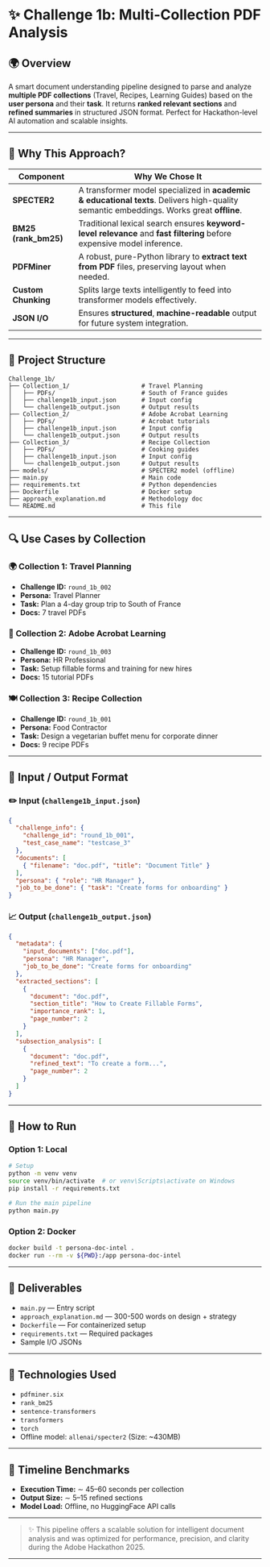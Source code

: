 # ✨ Challenge 1b: Multi-Collection PDF Analysis

## 🌍 Overview

A smart document understanding pipeline designed to parse and analyze **multiple PDF collections** (Travel, Recipes, Learning Guides) based on the **user persona** and their **task**. It returns **ranked relevant sections** and **refined summaries** in structured JSON format. Perfect for Hackathon-level AI automation and scalable insights.

---

## 🔹 Why This Approach?

| Component             | Why We Chose It                                                                                                                          |
| --------------------- | ---------------------------------------------------------------------------------------------------------------------------------------- |
| **SPECTER2**          | A transformer model specialized in **academic & educational texts**. Delivers high-quality semantic embeddings. Works great **offline**. |
| **BM25 (rank\_bm25)** | Traditional lexical search ensures **keyword-level relevance** and **fast filtering** before expensive model inference.                  |
| **PDFMiner**          | A robust, pure-Python library to **extract text from PDF** files, preserving layout when needed.                                         |
| **Custom Chunking**   | Splits large texts intelligently to feed into transformer models effectively.                                                            |
| **JSON I/O**          | Ensures **structured**, **machine-readable** output for future system integration.                                                       |

---

## 📂 Project Structure

```
Challenge_1b/
├── Collection_1/                    # Travel Planning
│   ├── PDFs/                        # South of France guides
│   ├── challenge1b_input.json       # Input config
│   └── challenge1b_output.json      # Output results
├── Collection_2/                    # Adobe Acrobat Learning
│   ├── PDFs/                        # Acrobat tutorials
│   ├── challenge1b_input.json       # Input config
│   └── challenge1b_output.json      # Output results
├── Collection_3/                    # Recipe Collection
│   ├── PDFs/                        # Cooking guides
│   ├── challenge1b_input.json       # Input config
│   └── challenge1b_output.json      # Output results
├── models/                          # SPECTER2 model (offline)
├── main.py                          # Main code
├── requirements.txt                 # Python dependencies
├── Dockerfile                       # Docker setup
├── approach_explanation.md          # Methodology doc
└── README.md                        # This file
```

---

## 🔍 Use Cases by Collection

### 🌍 Collection 1: Travel Planning

- **Challenge ID:** `round_1b_002`
- **Persona:** Travel Planner
- **Task:** Plan a 4-day group trip to South of France
- **Docs:** 7 travel PDFs

### 📄 Collection 2: Adobe Acrobat Learning

- **Challenge ID:** `round_1b_003`
- **Persona:** HR Professional
- **Task:** Setup fillable forms and training for new hires
- **Docs:** 15 tutorial PDFs

### 🍽️ Collection 3: Recipe Collection

- **Challenge ID:** `round_1b_001`
- **Persona:** Food Contractor
- **Task:** Design a vegetarian buffet menu for corporate dinner
- **Docs:** 9 recipe PDFs

---

## 🔸 Input / Output Format

### ✏️ Input (`challenge1b_input.json`)

```json
{
  "challenge_info": {
    "challenge_id": "round_1b_001",
    "test_case_name": "testcase_3"
  },
  "documents": [
    { "filename": "doc.pdf", "title": "Document Title" }
  ],
  "persona": { "role": "HR Manager" },
  "job_to_be_done": { "task": "Create forms for onboarding" }
}
```

### 📈 Output (`challenge1b_output.json`)

```json
{
  "metadata": {
    "input_documents": ["doc.pdf"],
    "persona": "HR Manager",
    "job_to_be_done": "Create forms for onboarding"
  },
  "extracted_sections": [
    {
      "document": "doc.pdf",
      "section_title": "How to Create Fillable Forms",
      "importance_rank": 1,
      "page_number": 2
    }
  ],
  "subsection_analysis": [
    {
      "document": "doc.pdf",
      "refined_text": "To create a form...",
      "page_number": 2
    }
  ]
}
```

---

## 🚀 How to Run

### Option 1: Local

```bash
# Setup
python -m venv venv
source venv/bin/activate  # or venv\Scripts\activate on Windows
pip install -r requirements.txt

# Run the main pipeline
python main.py
```

### Option 2: Docker

```bash
docker build -t persona-doc-intel .
docker run --rm -v ${PWD}:/app persona-doc-intel
```

---

## 💼 Deliverables

- `main.py` — Entry script
- `approach_explanation.md` — 300-500 words on design + strategy
- `Dockerfile` — For containerized setup
- `requirements.txt` — Required packages
- Sample I/O JSONs

---

## 🔧 Technologies Used

- `pdfminer.six`
- `rank_bm25`
- `sentence-transformers`
- `transformers`
- `torch`
- Offline model: `allenai/specter2` (Size: \~430MB)

---

## 📅 Timeline Benchmarks

- **Execution Time:** ∼ 45–60 seconds per collection
- **Output Size:** ∼ 5–15 refined sections
- **Model Load:** Offline, no HuggingFace API calls

---

> ✨ This pipeline offers a scalable solution for intelligent document analysis and was optimized for performance, precision, and clarity during the Adobe Hackathon 2025.

---

